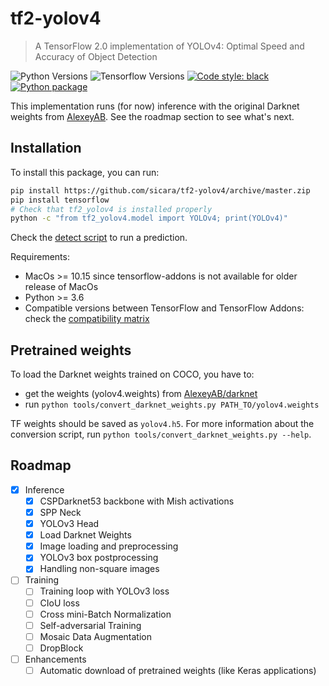 # tf2-yolov4

> A TensorFlow 2.0 implementation of YOLOv4: Optimal Speed and Accuracy of Object Detection

![Python Versions](https://img.shields.io/badge/python-3.6%20|%203.7%20|%203.8-%23EBBD68.svg)
![Tensorflow Versions](https://img.shields.io/badge/TensorFlow-2.x-blue.svg)
[![Code style: black](https://img.shields.io/badge/code%20style-black-000000.svg)](https://github.com/python/black)
[![Python package](https://github.com/sicara/tf2-yolov4/workflows/Python%20package/badge.svg?branch=master)](https://github.com/sicara/tf2-yolov4/actions?query=workflow%3A%22Python+package%22)

This implementation runs (for now) inference with the original Darknet weights from [AlexeyAB](https://www.github.com/AlexeyAB/darknet).
See the roadmap section to see what's next.

## Installation

To install this package, you can run:

```bash
pip install https://github.com/sicara/tf2-yolov4/archive/master.zip
pip install tensorflow
# Check that tf2_yolov4 is installed properly
python -c "from tf2_yolov4.model import YOLOv4; print(YOLOv4)"
```

Check the [detect script](https://github.com/sicara/tf2-yolov4/blob/master/scripts/detect.py) to run a prediction.

Requirements:

- MacOs >= 10.15 since tensorflow-addons is not available for older release of MacOs
- Python >= 3.6
- Compatible versions between TensorFlow and TensorFlow Addons: check the [compatibility matrix](https://github.com/tensorflow/addons#python-op-compatibility-matrix)

## Pretrained weights

To load the Darknet weights trained on COCO, you have to:

- get the weights (yolov4.weights) from [AlexeyAB/darknet](https://www.github.com/AlexeyAB/darknet)
- run `python tools/convert_darknet_weights.py PATH_TO/yolov4.weights`

TF weights should be saved as `yolov4.h5`.
For more information about the conversion script, run `python tools/convert_darknet_weights.py --help`.

## Roadmap

- [x] Inference
    - [x] CSPDarknet53 backbone with Mish activations
    - [x] SPP Neck
    - [x] YOLOv3 Head
    - [x] Load Darknet Weights
    - [x] Image loading and preprocessing
    - [x] YOLOv3 box postprocessing
    - [x] Handling non-square images
- [ ] Training
    - [ ] Training loop with YOLOv3 loss
    - [ ] CIoU loss
    - [ ] Cross mini-Batch Normalization
    - [ ] Self-adversarial Training
    - [ ] Mosaic Data Augmentation
    - [ ] DropBlock
- [ ] Enhancements
    - [ ] Automatic download of pretrained weights (like Keras applications)

